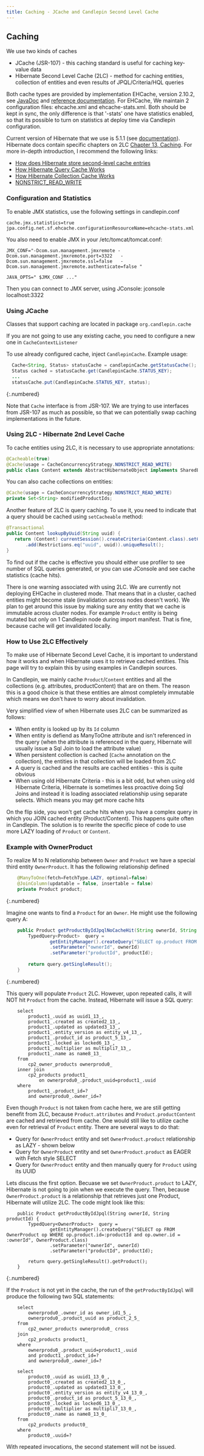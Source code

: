 ```yaml
---
title: Caching - JCache and Candlepin Second Level Cache
---
```

## Caching
We use two kinds of caches
  
 * JCache (JSR-107) - this caching standard is useful for caching key-value data
 * Hibernate Second Level Cache (2LC) - method for caching entities, collection of entities and even results of JPQL/Criteria/HQL queries

Both cache types are provided by implementation EHCache, version 2.10.2, see [JavaDoc](http://www.ehcache.org/apidocs/2.10.2/index.html) and [reference documentation](http://www.ehcache.org/generated/2.10.2/html/ehc-all/). For EHCache, We maintain 2 configuration files: ehcache.xml and ehcache-stats.xml. Both should be kept in sync, the only difference is that '-stats' one have statistics enabled, so that its possible to turn on statistics at deploy time via Candlepin configuration.

Current version of Hibernate that we use is 5.1.1 (see [documentation](http://hibernate.org/orm/documentation/5.1/)). Hibernate docs contain specific chapters on 2LC [Chapter 13, Caching](http://docs.jboss.org/hibernate/orm/5.1/userguide/html_single/Hibernate_User_Guide.html#caching). For more in-depth introduction, I recommend the following links:

 * [How does Hibernate store second-level cache entries](https://vladmihalcea.com/2015/04/09/how-does-hibernate-store-second-level-cache-entries/) 
 * [How Hibernate Query Cache Works](https://vladmihalcea.com/2015/06/08/how-does-hibernate-query-cache-work/)
 * [How Hibernate Collection Cache Works](https://vladmihalcea.com/2015/05/11/how-does-hibernate-collection-cache-work/)
 * [NONSTRICT\_READ\_WRITE](https://vladmihalcea.com/2015/05/18/how-does-hibernate-nonstrict_read_write-cacheconcurrencystrategy-work/)

### Configuration and Statistics
To enable JMX statistics, use the following settings in candlepin.conf

```
cache.jmx.statistics=true
jpa.config.net.sf.ehcache.configurationResourceName=ehcache-stats.xml
```

You also need to enable JMX in your /etc/tomcat/tomcat.conf:

```
JMX_CONF="-Dcom.sun.management.jmxremote -Dcom.sun.management.jmxremote.port=3322   -Dcom.sun.management.jmxremote.ssl=false   -Dcom.sun.management.jmxremote.authenticate=false "

JAVA_OPTS=" $JMX_CONF ..."
```

Then you can connect to JMX server, using JConsole:  jconsole localhost:3322 

### Using JCache
Classes that support caching are located in package `org.candlepin.cache`

If you are not going to use any existing cache, you need to configure a new one in `CacheContextListener`

To use already configured cache, inject `CandlepinCache`. Example usage:

```java
  Cache<String, Status> statusCache = candlepinCache.getStatusCache();
  Status cached = statusCache.get(CandlepinCache.STATUS_KEY);
  ...
  statusCache.put(CandlepinCache.STATUS_KEY, status);
```
{:.numbered}

Note that `Cache` interface is from JSR-107. We are trying to use interfaces from JSR-107 as much as possible, so that we can potentially swap caching implementations in the future.

### Using 2LC - Hibernate 2nd Level Cache
To cache entities using 2LC, it is necessary to use appropriate annotations: 

```java
@Cacheable(true)
@Cache(usage = CacheConcurrencyStrategy.NONSTRICT_READ_WRITE)
public class Content extends AbstractHibernateObject implements SharedEntity, Cloneable {
```

You can also cache collections on entities:

```java
@Cache(usage = CacheConcurrencyStrategy.NONSTRICT_READ_WRITE)
private Set<String> modifiedProductIds;
```

Another feature of 2LC is query caching. To use it, you need to indicate that a query should be cached using `setCacheable` method:

```java
@Transactional
public Content lookupByUuid(String uuid) {
   return (Content) currentSession().createCriteria(Content.class).setCacheable(true)
       .add(Restrictions.eq("uuid", uuid)).uniqueResult();
}
```

To find out if the cache is effective you should either use profiler to see number of SQL queries generated, or you can use JConsole and see cache statistics (cache hits).

There is one warning associated with using 2LC. We are currently not deploying EHCache in clustered mode. That means that in a cluster, cached entities might become stale (invalidation across nodes doesn't work). We plan to get around this issue by making sure any entity that we cache is immutable across cluster nodes. For example `Product` entity is being mutated but only on 1 Candlepin node during import manifest. That is fine, because cache will get invalidated locally.

### How to Use 2LC Effectively
To make use of Hibernate Second Level Cache, it is important to understand how it works and when Hibernate uses it to retrieve cached entities. This page will try to explain this by using examples in Candlepin sources. 

In Candlepin, we mainly cache `Product`/`Content` entities and all the collections (e.g. attributes, productContent) that are on them. The reason this is a good choice is that these entities are almost completely immutable which means we don't have to worry about invalidation.

Very simplified view of when Hibernate uses 2LC can be summarized as follows:

 * When entity is looked up by its `Id` column
 * When entity is defiend as ManyToOne attribute and isn't referenced in the query (when the attribute is referenced in the query, Hibernate will usually issue a Sql Join to load the attribute value)
 * When persistent collection is cached (`Cache` annotation on the collection), the entities in that collection will be loaded from 2LC
 * A query is cached and the results are cached entities - this is quite obvious
 * When using old Hibernate Criteria - this is a bit odd, but when using old Hibernate Criteria, Hibernate is sometimes less proactive doing Sql Joins and instead it is loading associated relationship using separate selects. Which means you may get more cache hits

On the flip side, you won't get cache hits when you have a complex query in which you JOIN cached entity (Product/Content). This happens quite often in Candlepin. The solution is to rewrite the specific piece of code to use more LAZY loading of `Product` or `Content`. 


### Example with OwnerProduct 
To realize M to N relationship between `Owner` and `Product` we have a special third entity `OwnerProduct`. It has the following relationship defined

```java
    @ManyToOne(fetch=FetchType.LAZY, optional=false)
    @JoinColumn(updatable = false, insertable = false)
    private Product product;
```
{:.numbered}

Imagine one wants to find a `Product` for an `Owner`. He might use the following query A:

```java
    public Product getProductByIdJpqlNoCacheHit(String ownerId, String productId) {
        TypedQuery<Product>  query = 
                getEntityManager().createQuery("SELECT op.product FROM OwnerProduct op WHERE op.product.id=:productId and op.owner.id = :ownerId",Product.class)
                .setParameter("ownerId", ownerId)
                .setParameter("productId", productId);
        
        return query.getSingleResult();
    }
```
{:.numbered}

This query will populate `Product` 2LC. However, upon repeated calls, it will NOT hit `Product` from the cache. Instead, Hibernate will issue a SQL query:

```
    select
        product1_.uuid as uuid1_13_,
        product1_.created as created2_13_,
        product1_.updated as updated3_13_,
        product1_.entity_version as entity_v4_13_,
        product1_.product_id as product_5_13_,
        product1_.locked as locked6_13_,
        product1_.multiplier as multipli7_13_,
        product1_.name as name8_13_ 
    from
        cp2_owner_products ownerprodu0_ 
    inner join
        cp2_products product1_ 
            on ownerprodu0_.product_uuid=product1_.uuid 
    where
        product1_.product_id=? 
        and ownerprodu0_.owner_id=?
```

Even though `Product` is not taken from cache here, we are still getting benefit from 2LC, because `Product.attributes` and `Product.productContent` are cached and retrieved from cache. One would still like to utilize cache even for retrieval of `Product` entity. There are several ways to do that:
  
 * Query for `OwnerProduct` entity and set `OwnerProduct.product` relationship as LAZY - shown below
 * Query for `OwnerProduct` entity and set `OwnerProduct.product` as EAGER with Fetch style SELECT
 * Query for `OwnerProduct` entity and then manually query for `Product` using its UUID

Lets discuss the first option. Becuase we set `OwnerProduct.product` to LAZY, Hibernate is not going to join when we execute the query. Then, because `OwnerProduct.product` is a relationship that retrieves just one Product, Hibernate will utilize 2LC. The code might look like this:

```
    public Product getProductByIdJpql(String ownerId, String productId) {
        TypedQuery<OwnerProduct>  query = 
                getEntityManager().createQuery("SELECT op FROM OwnerProduct op WHERE op.product.id=:productId and op.owner.id = :ownerId", OwnerProduct.class)
                .setParameter("ownerId", ownerId)
                .setParameter("productId", productId);
        
        return query.getSingleResult().getProduct();
    }
```
{:.numbered}

If the `Product` is not yet in the cache, the run of the `getProductByIdJpql` will produce the following two SQL statements:

```
    select
        ownerprodu0_.owner_id as owner_id1_5_,
        ownerprodu0_.product_uuid as product_2_5_ 
    from
        cp2_owner_products ownerprodu0_ cross 
    join
        cp2_products product1_ 
    where
        ownerprodu0_.product_uuid=product1_.uuid 
        and product1_.product_id=? 
        and ownerprodu0_.owner_id=?

    select
        product0_.uuid as uuid1_13_0_,
        product0_.created as created2_13_0_,
        product0_.updated as updated3_13_0_,
        product0_.entity_version as entity_v4_13_0_,
        product0_.product_id as product_5_13_0_,
        product0_.locked as locked6_13_0_,
        product0_.multiplier as multipli7_13_0_,
        product0_.name as name8_13_0_ 
    from
        cp2_products product0_ 
    where
        product0_.uuid=?
```

With repeated invocations, the second statement will not be issued.
